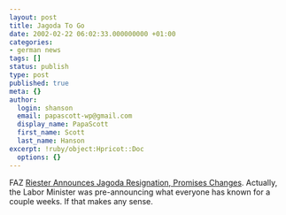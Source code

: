 ```yaml
---
layout: post
title: Jagoda To Go
date: 2002-02-22 06:02:33.000000000 +01:00
categories:
- german news
tags: []
status: publish
type: post
published: true
meta: {}
author:
  login: shanson
  email: papascott-wp@gmail.com
  display_name: PapaScott
  first_name: Scott
  last_name: Hanson
excerpt: !ruby/object:Hpricot::Doc
  options: {}
---
```

<p>FAZ <a href="http://www.faz.com/IN/INtemplates/eFAZ/docmain.asp?rub={B1311FCC-FBFB-11D2-B228-00105A9CAF88}&doc={8EAA1CF0-B4FF-4C9B-8A33-B2FABD35C855}">Riester Announces Jagoda Resignation, Promises Changes</a>. Actually, the Labor Minister was pre-announcing what everyone has known for a couple weeks. If that makes any sense.</p>
